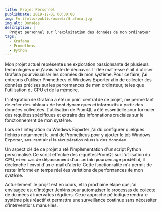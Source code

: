 ```yaml
---
title: Projet Personnel
publishDate: 2019-12-01 00:00:00
img: Portfolio/public/assets/Grafana.jpg
img_alt: Données
description: |
  Projet personnel sur l'exploitation des données de mon ordinateur
tags:
  - Grafana
  - Prometheus
  - Python
---
```


Mon projet actuel représente une exploration passionnante de plusieurs technologies que j'avais hâte de découvrir. L'idée maîtresse était d'utiliser Grafana pour visualiser les données de mon système. Pour ce faire, j'ai entrepris d'utiliser Prometheus et Windows Exporter afin de collecter des données précises sur les performances de mon ordinateur, telles que l'utilisation du CPU et de la mémoire.

L'intégration de Grafana a été un point central de ce projet, me permettant de créer des tableaux de bord dynamiques et informatifs à partir des données collectées. L'utilisation de PromQL a été essentielle pour formuler des requêtes spécifiques et extraire des informations cruciales sur le fonctionnement de mon système.

Lors de l'intégration du Windows Exporter j'ai dû configurer quelques fichiers notamment le .yml de Prometheus pour y ajouter le job Windows Exporter, assurant ainsi la récupération réussie des données.

Un aspect clé de ce projet a été l'implémentation d'un script Python personnalisé. Ce script effectue des requêtes PromQL sur l'utilisation du CPU, et en cas de dépassement d'un certain pourcentage prédéfini, il déclenche l'envoi d'un e-mail d'alerte. Cette fonctionnalité m'a permis de rester informé en temps réel des variations de performances de mon système.

Actuellement, le projet est en cours, et la prochaine étape que j'ai envisagée est d'intégrer Jenkins pour automatiser le processus de collecte de données à intervalles réguliers. Cette approche périodique rendra le système plus réactif et permettra une surveillance continue sans nécessiter d'interventions manuelles.